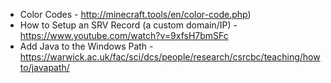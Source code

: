 - Color Codes - http://minecraft.tools/en/color-code.php)
- How to Setup an SRV Record (a custom domain/IP) - https://www.youtube.com/watch?v=9xfsH7bmSFc
- Add Java to the Windows Path - https://warwick.ac.uk/fac/sci/dcs/people/research/csrcbc/teaching/howto/javapath/